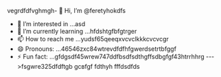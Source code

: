 vegrdfdfvghmgh- 👋 Hi, I’m @feretyhokdfs
- 👀 I’m interested in ...asd
- 🌱 I’m currently learning ...hfdshtgfbfgtrger
- 📫 How to reach me ...yudsf65qeeqxvcvclkkkcvcvcgr
- 😄 Pronouns: ...46546zxc84wtrevdfdfhfgwerdsetrtbfggf
- ⚡ Fun fact: ...gfdgsdf45wrew747ddfbsdfsdthgffsdbgfgf43htrrhhrg
--->fsgwre325dfdftgb
gcвfgf
fdthyh
fffdsdfds
